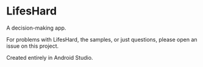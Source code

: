 # LifesHard

A decision-making app.

For problems with LifesHard, the samples, or just questions, please open an issue on this project.

Created entirely in Android Studio.
